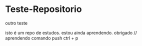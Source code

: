 # Teste-Repositorio
 outro teste


 isto é um repo de estudos.
 estou ainda aprendendo.
 obrigado
// aprendendo comando push ctrl + p